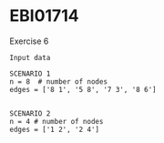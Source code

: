# EBI01714

 Exercise 6

    Input data
    
    SCENARIO 1
    n = 8  # number of nodes
    edges = ['8 1', '5 8', '7 3', '8 6']


    SCENARIO 2
    n = 4 # number of nodes
    edges = ['1 2', '2 4']
